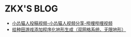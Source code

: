 # ZKX'S BLOG

- [小怂猫人投稿视频-小怂猫人视频分享-哔哩哔哩视频](https://space.bilibili.com/347235/upload/video)
- [给种田游戏添加程序化地形生成（双网格系统、无限地形）](https://www.bilibili.com/video/BV1WaH9eTEPU?spm_id_from=333.1387.favlist.content.click)

